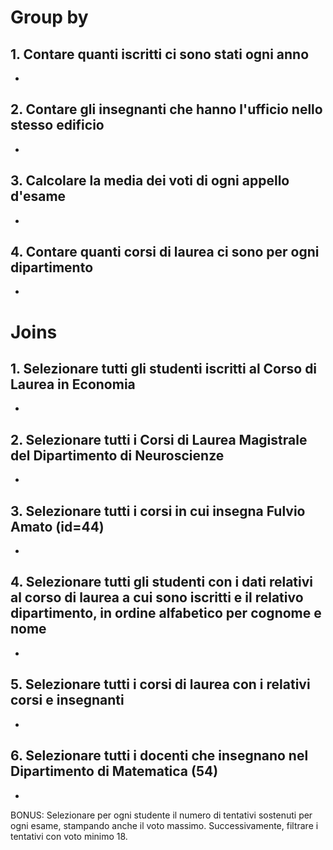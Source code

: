 # Group by

## 1. Contare quanti iscritti ci sono stati ogni anno
- 

## 2. Contare gli insegnanti che hanno l'ufficio nello stesso edificio
- 

## 3. Calcolare la media dei voti di ogni appello d'esame
- 

## 4. Contare quanti corsi di laurea ci sono per ogni dipartimento
- 

# Joins

## 1. Selezionare tutti gli studenti iscritti al Corso di Laurea in Economia
- 
## 2. Selezionare tutti i Corsi di Laurea Magistrale del Dipartimento di Neuroscienze
- 

## 3. Selezionare tutti i corsi in cui insegna Fulvio Amato (id=44)
- 

## 4. Selezionare tutti gli studenti con i dati relativi al corso di laurea a cui sono iscritti e il relativo dipartimento, in ordine alfabetico per cognome e nome
- 

## 5. Selezionare tutti i corsi di laurea con i relativi corsi e insegnanti
- 
 
## 6. Selezionare tutti i docenti che insegnano nel Dipartimento di Matematica (54)
- 


BONUS: Selezionare per ogni studente il numero di tentativi sostenuti per ogni esame, stampando anche il voto massimo. Successivamente, filtrare i tentativi con voto minimo 18.